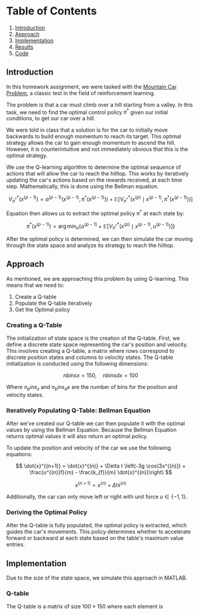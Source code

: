 # Table of Contents

1. [Introduction](#introduction)
2. [Approach](#approach)
3. [Implementation](#implementation)
4. [Results](#results)
5. [Code](#code)

## Introduction

In this homework assignment, we were tasked with the [Mountain Car Problem](https://gymnasium.farama.org/environments/classic_control/mountain_car/#mountain-car),
a classic test in the field of reinforcement learning. 

The problem is that a car must climb over a hill starting from a valley. 
In this task, we need to find the optimal control policy $\pi^*$ given our initial conditions,
to get our car over a hill. 

We were told in class that a solution is for the car to initially move backwards
to build enough momentum to reach its target. 
This optimal strategy allows the car to gain enough momentum to ascend the hill.
However, it is counterintuitive and not immediately obvious that this is the optimal strategy.

We use the Q-learning algorithm to determine the optimal sequence of actions 
that will allow the car to reach the hilltop. 
This works by iteratively updating the car's actions based on the rewards received, 
at each time step. Mathematically, this is done using the Bellman equation.

$$
V^*_{\pi^*}(x^{(\rho-1)}) = \alpha^{(\rho-1)}(x^{(\rho-1)}, \pi^*(x^{(\rho-1)})) + \mathbb{E} \left[ V^*_{\pi^*}(x^{(\rho)} \mid x^{(\rho-1)}, \pi^*(x^{(\rho-1)})) \right]
$$

Equation then allows us to extract the optimal policy $\pi^*$ at each state by:

$$
\pi^*(x^{(\rho-1)}) = \arg \min_u \left\{ \alpha^{(\rho-1)} + \mathbb{E} \left[ V^*_{\pi^*}(x^{(\rho)} \mid x^{(\rho-1)}, u^{(\rho-1)}) \right] \right\}
$$

After the optimal policy is determined, we can then simulate the car moving through the state space
and analyze its strategy to reach the hilltop. 

## Approach

As mentioned, we are approaching this problem by using Q-learning.
This means that we need to:

1. Create a Q-table
2. Populate the Q-table iteratively
3. Get the Optimal policy

### Creating a Q-Table

The initialization of state space is the creation of the Q-table. 
First, we define a discrete state space representing the car's position and velocity.
This involves creating a Q-table, a matrix where rows correspond to discrete position states and columns to velocity states. 
The Q-table initialization is conducted using the following dimensions:

$$
nbinsx = 150, \quad nbinsdx = 100
$$

Where $n_bins_x$ and $n_bins_dx$ are the number of bins for the position and velocity states.

### Iteratively Populating Q-Table: Bellman Equation

After we've created our Q-table we can then populate it with the optimal values
by using the Bellman Equation. Because the Bellman Equation returns optimal values it will also return an optimal policy.

To update the position and velocity of the car we use the following equations:

$$
\dot{x}^{(n+1)} = \dot{x}^{(n)} + \Delta t \left(-3g \cos(3x^{(n)}) + \frac{u^{(n)}f}{m} - \frac{k_{f}}{m} \dot{x}^{(n)}\right)
$$

$$
x^{(n+1)} = x^{(n)} + \Delta t \dot{x}^{(n)}
$$

Additionally, the car can only move left or right with unit force $u\in\{-1,1\}$.

### Deriving the Optimal Policy

After the Q-table is fully populated, the optimal policy is extracted, which guides the car's movements. This policy determines whether to accelerate forward or backward at each state based on the table's maximum value entries.

## Implementation

Due to the size of the state space, we simulate this approach in MATLAB. 

### Q-table

The Q-table is a matrix of size $100 \times 150$ where each element is
